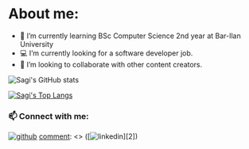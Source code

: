 
# About me:

- 🌱 I’m currently learning BSc Computer Science 2nd year at Bar-Ilan University
-  :computer: I’m currently looking for a software developer job.
- 👯 I’m looking to collaborate with other content creators.


![Sagi's GitHub stats](https://github-readme-stats.vercel.app/api?username=Sagi1500&show_icons=true&theme=dracula)

[![Sagi's Top Langs](https://github-readme-stats.vercel.app/api/top-langs/?username=Sagi1500&layout=compact)](https://github.com/Sagi1500/github-readme-stats)


### 📫 Connect with me:
[![github](https://cloud.githubusercontent.com/assets/17016297/18839843/0e06a67a-83d2-11e6-993a-b35a182500e0.png)][1]
[comment]: <> ([![linkedin](https://cloud.githubusercontent.com/assets/17016297/18839848/0fc7e74e-83d2-11e6-8c6a-277fc9d6e067.png)][2])

[1]: https://github.com/Sagi1500
[comment]: <> ([2]: https://www.linkedin.com/in/osherelhadad)
